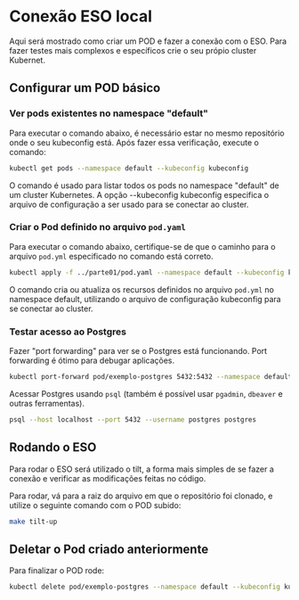 # Conexão ESO local

Aqui será mostrado como criar um POD e fazer a conexão com o ESO. Para fazer testes mais complexos e específicos crie o seu própio cluster Kubernet.

## Configurar um POD básico

### Ver pods existentes no namespace "default"

Para executar o comando abaixo, é necessário estar no mesmo repositório onde o seu kubeconfig está. Após fazer essa verificação, execute o comando:

```bash
kubectl get pods --namespace default --kubeconfig kubeconfig
```
O comando é usado para listar todos os pods no namespace "default" de um cluster Kubernetes. A opção --kubeconfig kubeconfig especifica o arquivo de configuração a ser usado para se conectar ao cluster.

### Criar o Pod definido no arquivo `pod.yaml`

Para executar o comando abaixo, certifique-se de que o caminho para o arquivo `pod.yml` especificado no comando está correto.

```bash
kubectl apply -f ../parte01/pod.yaml --namespace default --kubeconfig kubeconfig
```
O comando cria ou atualiza os recursos definidos no arquivo `pod.yml`  no namespace default, utilizando o arquivo de configuração kubeconfig para se conectar ao cluster.

### Testar acesso ao Postgres

Fazer "port forwarding" para ver se o Postgres está funcionando. Port forwarding é ótimo para debugar aplicações.

```bash
kubectl port-forward pod/exemplo-postgres 5432:5432 --namespace default --kubeconfig kubeconfig
```

Acessar Postgres usando `psql` (também é possível usar `pgadmin`, `dbeaver` e outras ferramentas).

```bash
psql --host localhost --port 5432 --username postgres postgres
```


## Rodando o ESO

Para rodar o ESO será utilizado o tilt, a forma mais simples de se fazer a conexão e verificar as modificações feitas no código.

Para rodar, vá para a raiz do arquivo em que o repositório foi clonado, e utilize o seguinte comando com o POD subido:

```bash
make tilt-up
```

## Deletar o Pod criado anteriormente

Para finalizar o POD rode:

```bash
kubectl delete pod/exemplo-postgres --namespace default --kubeconfig kubeconfig
```